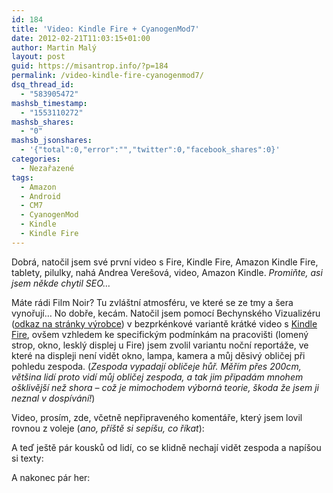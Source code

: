 ```yaml
---
id: 184
title: 'Video: Kindle Fire + CyanogenMod7'
date: 2012-02-21T11:03:15+01:00
author: Martin Malý
layout: post
guid: https://misantrop.info/?p=184
permalink: /video-kindle-fire-cyanogenmod7/
dsq_thread_id:
  - "583905472"
mashsb_timestamp:
  - "1553110272"
mashsb_shares:
  - "0"
mashsb_jsonshares:
  - '{"total":0,"error":"","twitter":0,"facebook_shares":0}'
categories:
  - Nezařazené
tags:
  - Amazon
  - Android
  - CM7
  - CyanogenMod
  - Kindle
  - Kindle Fire
---
```

Dobrá, natočil jsem své první video s Fire, Kindle Fire, Amazon Kindle Fire, tablety, pilulky, nahá Andrea Verešová, video, Amazon Kindle. _Promiňte, asi jsem někde chytil SEO&#8230;_<!--more-->

Máte rádi Film Noir? Tu zvláštní atmosféru, ve které se ze tmy a šera vynořují&#8230; No dobře, kecám. Natočil jsem pomocí Bechynského Vizualizéru ([odkaz na stránky výrobce](https://blogs.msdn.com/b/vyvojari/archive/2011/08/15/jak-jsem-stavel-vizualizer.aspx)) v bezprkénkové variantě krátké video s [Kindle Fire](https://www.amazon.com/gp/product/B0051VVOB2/ref=as_li_ss_tl?ie=UTF8&tag=dein-20&linkCode=as2&camp=1789&creative=390957&creativeASIN=B0051VVOB2), ovšem vzhledem ke specifickým podmínkám na pracovišti (lomený strop, okno, lesklý displej u Fire) jsem zvolil variantu noční reportáže, ve které na displeji není vidět okno, lampa, kamera a můj děsivý obličej při pohledu zespoda. (_Zespoda vypadají obličeje hůř. Měřím přes 200cm, většina lidí proto vidí můj obličej zespoda, a tak jim připadám mnohem ošklivější než shora &#8211; což je mimochodem výborná teorie, škoda že jsem ji neznal v dospívání!_)

Video, prosím, zde, včetně nepřipraveného komentáře, který jsem lovil rovnou z voleje (_ano, příště si sepíšu, co říkat_):



A teď ještě pár kousků od lidí, co se klidně nechají vidět zespoda a napíšou si texty:





A nakonec pár her:
